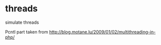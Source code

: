 # threads
simulate threads

Pcntl part taken from http://blog.motane.lu/2009/01/02/multithreading-in-php/
